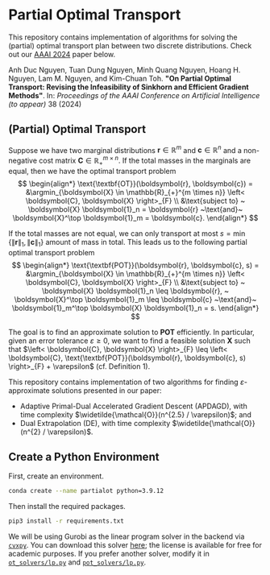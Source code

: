 # Partial Optimal Transport

This repository contains implementation of algorithms for solving the (partial) optimal transport plan between two discrete distributions. Check out our [AAAI 2024](https://aaai.org/aaai-conference/) paper below.

Anh Duc Nguyen, Tuan Dung Nguyen, Minh Quang Nguyen, Hoang H. Nguyen, Lam M. Nguyen, and Kim-Chuan Toh. **"On Partial Optimal Transport: Revising the Infeasibility of Sinkhorn and Efficient
Gradient Methods"**. In: *Proceedings of the AAAI Conference on Artificial Intelligence (to appear)* 38 (2024)

## (Partial) Optimal Transport

Suppose we have two marginal distributions $\boldsymbol{r} \in \mathbb{R}^m$ and $\boldsymbol{c} \in \mathbb{R}^{n}$ and a non-negative cost matrix $\boldsymbol{C} \in \mathbb{R}_{+}^{m \times n}$. If the total masses in the marginals are equal, then we have the optimal transport problem
$$
\begin{align*}
    \text{\textbf{OT}}(\boldsymbol{r}, \boldsymbol{c}) = &\argmin_{\boldsymbol{X} \in \mathbb{R}_{+}^{m \times n}}  \left< \boldsymbol{C}, \boldsymbol{X} \right>_{F} \\
    &\text{subject to} ~ \boldsymbol{X} \boldsymbol{1}_n = \boldsymbol{r} ~\text{and}~ \boldsymbol{X}^\top \boldsymbol{1}_m = \boldsymbol{c}.
\end{align*}
$$

If the total masses are not equal, we can only transport at most $s = \min\{ \| \boldsymbol{r} \|_1, \| \boldsymbol{c} \|_1\}$ amount of mass in total. This leads us to the following partial optimal transport problem
$$
\begin{align*}
    \text{\textbf{POT}}(\boldsymbol{r}, \boldsymbol{c}, s) = &\argmin_{\boldsymbol{X} \in \mathbb{R}_{+}^{m \times n}}  \left< \boldsymbol{C}, \boldsymbol{X} \right>_{F} \\
    &\text{subject to} ~ \boldsymbol{X} \boldsymbol{1}_n \leq \boldsymbol{r}, ~ \boldsymbol{X}^\top \boldsymbol{1}_m \leq \boldsymbol{c} ~\text{and}~ \boldsymbol{1}_m^\top \boldsymbol{X} \boldsymbol{1}_n = s.
\end{align*}
$$

The goal is to find an approximate solution to **POT** efficiently. In particular, given an error tolerance $\varepsilon \geq 0$, we want to find a feasible solution $\boldsymbol{X}$ such that $\left< \boldsymbol{C}, \boldsymbol{X} \right>_{F} \leq \left< \boldsymbol{C}, \text{\textbf{POT}}(\boldsymbol{r}, \boldsymbol{c}, s) \right>_{F} + \varepsilon$ (cf. Definition 1).

This repository contains implementation of two algorithms for finding $\varepsilon$-approximate solutions presented in our paper:
- Adaptive Primal-Dual Accelerated Gradient Descent (APDAGD), with time complexity  $\widetilde{\mathcal{O}}(n^{2.5} / \varepsilon)$; and
- Dual Extrapolation (DE), with time complexity $\widetilde{\mathcal{O}}(n^{2} / \varepsilon)$.

## Create a Python Environment

First, create an environment.
```bash
conda create --name partialot python=3.9.12
```

Then install the required packages.
```bash
pip3 install -r requirements.txt
```

We will be using Gurobi as the linear program solver in the backend via [`cvxpy`](https://www.cvxpy.org). You can download this solver [here](https://www.gurobi.com/downloads/); the license is available for free for academic purposes. If you prefer another solver, modify it in [`ot_solvers/lp.py`](./ot_solvers/lp.py) and [`pot_solvers/lp.py`](./pot_solvers/lp.py).